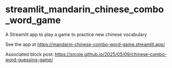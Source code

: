 # streamlit_mandarin_chinese_combo_word_game
A Streamlit app to play a game to practice new chinese vocabulary

See the app at https://mandarin-chinese-combo-word-game.streamlit.app/

Associated block post: https://srcole.github.io/2025/05/09/chinese-combo-word-guessing-game/
